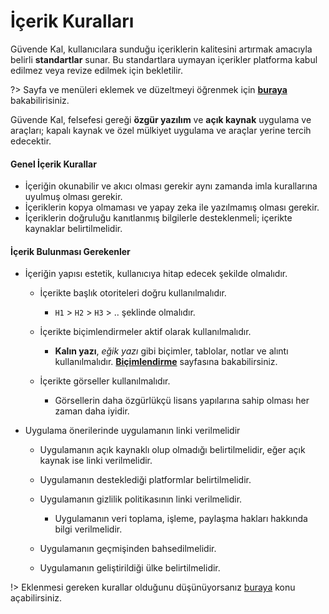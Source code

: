 <!-- NOTLAR 
 - Bu sayfa bilgi içerikli makaleden oluşmaktadır.
 - Bu sayfaya ekleme yapmadan önce yetkililere danışmanız önerilir. -->

# İçerik Kuralları

Güvende Kal, kullanıcılara sunduğu içeriklerin kalitesini artırmak amacıyla belirli **standartlar** sunar. Bu standartlara uymayan içerikler platforma kabul edilmez veya revize edilmek için bekletilir.

?> Sayfa ve menüleri eklemek ve düzeltmeyi öğrenmek için [**buraya**](https://guvendekal.org/#/ekleme) bakabilirisiniz.

Güvende Kal, felsefesi gereği **özgür yazılım** ve **açık kaynak** uygulama ve araçları; kapalı kaynak ve özel mülkiyet uygulama ve araçlar yerine tercih edecektir. 

#### Genel İçerik Kurallar

* İçeriğin okunabilir ve akıcı olması gerekir aynı zamanda imla kurallarına uyulmuş olması gerekir.
* İçeriklerin kopya olmaması ve yapay zeka ile yazılmamış olması gerekir.
* İçeriklerin doğruluğu kanıtlanmış bilgilerle desteklenmeli; içerikte kaynaklar belirtilmelidir.

#### İçerik Bulunması Gerekenler

* İçeriğin yapısı estetik, kullanıcıya hitap edecek şekilde olmalıdır.

    * İçerikte başlık otoriteleri doğru kullanılmalıdır.

        * `H1` > `H2` > `H3` > .. şeklinde olmalıdır.

    * İçerikte biçimlendirmeler aktif olarak kullanılmalıdır.

        * **Kalın yazı**, *eğik yazı* gibi biçimler, tablolar, notlar ve alıntı kullanılmalıdır. [**Biçimlendirme**](https://guvendekal.org/#/bicimlendirme) sayfasına bakabilirsiniz.

    * İçerikte görseller kullanılmalıdır.

        * Görsellerin daha özgürlükçü lisans yapılarına sahip olması her zaman daha iyidir.

* Uygulama önerilerinde uygulamanın linki verilmelidir

    * Uygulamanın açık kaynaklı olup olmadığı belirtilmelidir, eğer açık kaynak ise linki verilmelidir.

    * Uygulamanın desteklediği platformlar belirtilmelidir.

    * Uygulamanın gizlilik politikasının linki verilmelidir.

        * Uygulamanın veri toplama, işleme, paylaşma hakları hakkında bilgi verilmelidir.

    * Uygulamanın geçmişinden bahsedilmelidir.

    * Uygulamanın geliştirildiği ülke belirtilmelidir.

!> Eklenmesi gereken kurallar olduğunu düşünüyorsanız [buraya](https://github.com/GokturkTalha/guvendekal.org/issues) konu açabilirsiniz.
